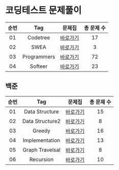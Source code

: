# 코딩테스트 문제풀이  


| 순번 | Tag                          |  문제집    | 총 문제 수 |
| :--: | :--------------------------: | :------:  |:------: |
| 01 | Codetree | [바로가기](./Codetree) | 17 |
| 02 | SWEA | [바로가기](./SWEA) | 3 |
| 03 | Programmers | [바로가기](./Programmers) | 72 |
| 04 | Softeer | [바로가기](./Softeer) | 23 |

## 백준  
| 순번 | Tag                          |  문제집    | 총 문제 수 |
| :--: | :--------------------------: | :------:  |:------: |
| 01 | Data Structure | [바로가기](./DataStructure) | 15 |
| 02 | Data Structure2 | [바로가기](./DataStructure2) | 8 |
| 03 | Greedy | [바로가기](./Greedy) | 16 |
| 04 | Implementation | [바로가기](./Implementation) | 13 |
| 05 | Graph Travelsal | [바로가기](./GraphTraversal) | 8 |
| 06 | Recursion | [바로가기](./Recursion) | 10 |
